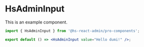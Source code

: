 # HsAdminInput

This is an example component.

```jsx
import { HsAdminInput } from '@hs-react-admin/pro-components';

export default () => <HsAdminInput value="Hello dumi!" />;
```
